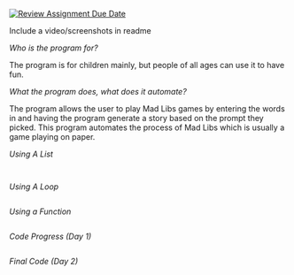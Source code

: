 [![Review Assignment Due Date](https://classroom.github.com/assets/deadline-readme-button-22041afd0340ce965d47ae6ef1cefeee28c7c493a6346c4f15d667ab976d596c.svg)](https://classroom.github.com/a/Y49tTL6w)

Include a video/screenshots in readme

*Who is the program for?*

The program is for children mainly, but people of all ages can use it to have fun. 

*What the program does, what does it automate?*

The program allows the user to play Mad Libs games by entering the words in and having the program generate a story based on the prompt they picked. This program automates the process of Mad Libs which is usually a game playing on paper. 


*Using A List*

```


```

*Using A Loop*

```

```

*Using a Function*

```

```

*Code Progress (Day 1)*

```

```

*Final Code (Day 2)*

```

```
